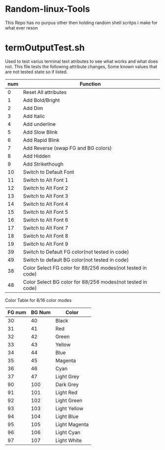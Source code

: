 # Random-linux-Tools
This Repo has no purpus other then holding random shell scritps i make for what ever reson
# termOutputTest.sh
Used to test varius terminal text atributes to see what works and what does not. This file tests the following attribute changes, Some known values that are not tested state so if listed.

num | Function 
--- | ---
0|Reset All attributes
1|Add Bold/Bright
2|Add Dim 
3|Add Italic
4|Add underline
5|Add Slow Blink
6|Add Rapid Blink
7|Add Reverse (swap FG and BG colors)
8|Add Hidden
9|Add Strikethough
10|Switch to Default Font
11|Switch to Alt Font 1
12|Switch to Alt Font 2
13|Switch to Alt Font 3
14|Switch to Alt Font 4
15|Switch to Alt Font 5
16|Switch to Alt Font 6
17|Switch to Alt Font 7
18|Switch to Alt Font 8
19|Switch to Alt Font 9
39|Switch to Default FG color(not tested in code)
49|Switch to default BG color(not tested in code)
38|Color Select FG color for 88/256 modes(not tested in code)
48|Color Select BG color for 88/256 modes(not tested in code)

Color Table for 8/16 color modes

FG num | BG Num | Color
---|---|---
30|40|Black
31|41|Red
32|42|Green
33|43|Yellow
34|44|Blue
35|45|Magenta
36|46|Cyan
37|47|Light Grey
90|100|Dark Grey
91|101|Light Red
92|102|Light Green
93|103|Light Yellow
94|104|Light Blue
95|105|Light Magenta
96|106|Light Cyan
97|107|Light White
